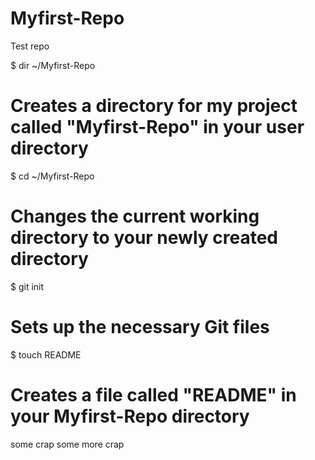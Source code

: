 Myfirst-Repo
============

Test repo 

$ dir ~/Myfirst-Repo
# Creates a directory for my project called "Myfirst-Repo" in your user directory

$ cd ~/Myfirst-Repo
# Changes the current working directory to your newly created directory

$ git init
# Sets up the necessary Git files

$ touch README
# Creates a file called "README" in your Myfirst-Repo directory

some crap some more crap
